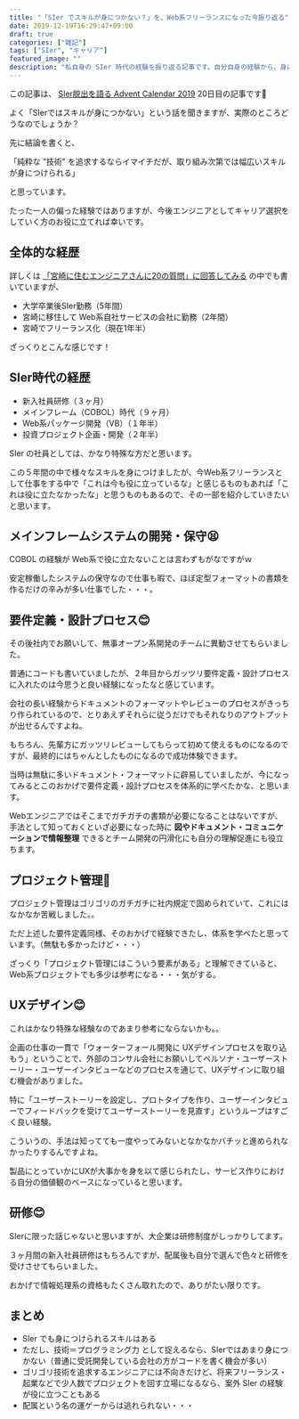 ```yaml
---
title: "「SIer でスキルが身につかない？」を、Web系フリーランスになった今振り返る"
date: 2019-12-19T16:29:47+09:00
draft: true
categories: ["雑記"]
tags: ["SIer", "キャリア"]
featured_image: ""
description: "私自身の SIer 時代の経験を振り返る記事です。自分自身の経験から、身についたスキルや、役に立たなかった経験を書いています。"
---
```


この記事は、 [SIer脱出を語る Advent Calendar 2019](https://qiita.com/advent-calendar/2019/sier) 20日目の記事です🎉

よく「SIerではスキルが身につかない」という話を聞きますが、実際のところどうなのでしょうか？

先に結論を書くと、

「純粋な "技術" を追求するならイマイチだが、取り組み次第では幅広いスキルが身につけられる」

と思っています。

たった一人の偏った経験ではありますが、今後エンジニアとしてキャリア選択をしていく方のお役に立てれば幸いです。

## 全体的な経歴
詳しくは [「宮崎に住むエンジニアさんに20の質問」に回答してみる](20questions) の中でも書いていますが、

- 大学卒業後SIer勤務（5年間）
- 宮崎に移住して Web系自社サービスの会社に勤務（2年間）
- 宮崎でフリーランス化（現在1年半）

ざっくりとこんな感じです！

## SIer時代の経歴

- 新入社員研修（３ヶ月）
- メインフレーム（COBOL）時代（９ヶ月）
- Web系パッケージ開発（VB）（１年半）
- 投資プロジェクト企画・開発（２年半）

SIer の社員としては、かなり特殊な方だと思います。

この５年間の中で様々なスキルを身につけましたが、今Web系フリーランスとして仕事をする中で「これは今も役に立っているな」と感じるものもあれば「これは役に立たなかったな」と思うものもあるので、その一部を紹介していきたいと思います。

## メインフレームシステムの開発・保守😫
COBOL の経験が Web系で役に立たないことは言わずもがなですがｗ

安定稼働したシステムの保守なので仕事も暇で、ほぼ定型フォーマットの書類を作るだけの辛みが多い仕事でした・・・。

## 要件定義・設計プロセス😊
その後社内でお願いして、無事オープン系開発のチームに異動させてもらいました。

普通にコードも書いていましたが、２年目からガッツリ要件定義・設計プロセスに入れたのは今思うと良い経験になったなと感じています。

会社の長い経験からドキュメントのフォーマットやレビューのプロセスがきっちり作られているので、とりあえずそれらに従うだけでもそれなりのアウトプットが出せるんですよね。

もちろん、先輩方にガッツリレビューしてもらって初めて使えるものになるのですが、最終的にはちゃんとしたものになるので成功体験できます。

当時は無駄に多いドキュメント・フォーマットに辟易していましたが、今になってみるとこのおかげで要件定義・設計プロセスを体系的に学べたかな、と思います。

Webエンジニアではそこまでガチガチの書類が必要になることはないですが、手法として知っておくといざ必要になった時に **図やドキュメント・コミュニケーションで情報整理** できるとチーム開発の円滑化にも自分の理解促進にも役立ちます。

## プロジェクト管理🙂
プロジェクト管理はゴリゴリのガチガチに社内規定で固められていて、これにはなかなか苦戦しました。。

ただ上述した要件定義同様、そのおかげで経験できたし、体系を学べたと思っています。（無駄も多かったけど・・・）

ざっくり「プロジェクト管理にはこういう要素がある」と理解できていると、Web系プロジェクトでも多少は参考になる・・・気がする。

## UXデザイン😊
これはかなり特殊な経験なのであまり参考にならないかも。。

企画の仕事の一貫で「ウォーターフォール開発に UXデザインプロセスを取り込もう」ということで、外部のコンサル会社にお願いしてペルソナ・ユーザーストーリー・ユーザーインタビューなどのプロセスを通じて、UXデザインに取り組む機会がありました。

特に「ユーザーストーリーを設定し、プロトタイプを作り、ユーザーインタビューでフィードバックを受けてユーザーストーリーを見直す」というループはすごく良い経験。

こういうの、手法は知ってても一度やってみないとなかなかバチッと進められなかったりするんですよね。

製品にとっていかにUXが大事かを身を以て感じられたし、サービス作りにおける自分の価値観のベースになっていると思います。

## 研修😊
SIerに限った話じゃないと思いますが、大企業は研修制度がしっかりしてます。

３ヶ月間の新入社員研修はもちろんですが、配属後も自分で選んで色々と研修を受けさせてもらいました。

おかげで情報処理系の資格もたくさん取れたので、ありがたい限りです。


## まとめ

- SIer でも身につけられるスキルはある
- ただし、技術＝プログラミング力 として捉えるなら、SIerではあまり身につかない（普通に受託開発している会社の方がコードを書く機会が多い）
- ゴリゴリ技術を追求するエンジニアには不向きだけど、将来フリーランス・起業などで少人数でプロジェクトを回す立場になるなら、案外 SIer の経験が役に立つこともある
- 配属という名の運ゲーからは逃れられない・・・
